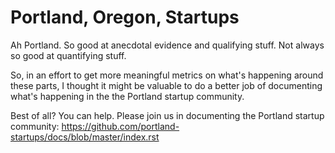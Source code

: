 Portland, Oregon, Startups
=================

Ah Portland. So good at anecdotal evidence and qualifying stuff. Not always so good at quantifying stuff. 

So, in an effort to get more meaningful metrics on what's happening around these parts, I thought it might be valuable to do a better job of documenting what's happening in the the Portland startup community.

Best of all? You can help. Please join us in documenting the Portland startup community:
https://github.com/portland-startups/docs/blob/master/index.rst 
